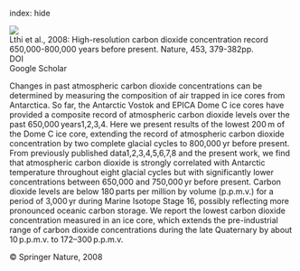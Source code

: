 index: hide

<div class="Citation">
    <div class="Citation-thumb CitationThumb-linked"  data-href="https://doi.org/10.1038/nature06949">
      <img src="https://static.claimspace.cloud/climate-study-static/refs/thumbs/5/Lthi_et_al_2008-thumb.png" />
    </div>

  <div class="Citation-body">
    <div class="Citation-text">Lthi et al., 2008: High-resolution carbon dioxide concentration record 650,000-800,000 years before present. <span class="Article-journal">Nature, </span><span class="Article-volume">453, </span>379-382pp.</div>
    <div class="Citation-links">
      <div class="CitationLink" data-href="https://doi.org/10.1038/nature06949">
        <div class="CitationLink-icon CitationLink-Doi"></div>
        <div class="CitationLink-text">DOI</div>
      </div>
      <div class="CitationLink" data-href="https://scholar.google.com/scholar?q=10.1038/nature06949">
        <div class="CitationLink-icon CitationLink-Scholar"></div>
        <div class="CitationLink-text">Google Scholar</div>
      </div>
    </div>
  </div>
</div>

Changes in past atmospheric carbon dioxide concentrations can be determined by measuring the composition of air trapped in ice cores from Antarctica. So far, the Antarctic Vostok and EPICA Dome C ice cores have provided a composite record of atmospheric carbon dioxide levels over the past 650,000 years1,2,3,4. Here we present results of the lowest 200 m of the Dome C ice core, extending the record of atmospheric carbon dioxide concentration by two complete glacial cycles to 800,000 yr before present. From previously published data1,2,3,4,5,6,7,8 and the present work, we find that atmospheric carbon dioxide is strongly correlated with Antarctic temperature throughout eight glacial cycles but with significantly lower concentrations between 650,000 and 750,000 yr before present. Carbon dioxide levels are below 180 parts per million by volume (p.p.m.v.) for a period of 3,000 yr during Marine Isotope Stage 16, possibly reflecting more pronounced oceanic carbon storage. We report the lowest carbon dioxide concentration measured in an ice core, which extends the pre-industrial range of carbon dioxide concentrations during the late Quaternary by about 10 p.p.m.v. to 172–300 p.p.m.v.

<div class="Citation-copy">
&copy; Springer Nature, 2008
</div>